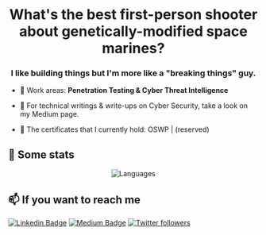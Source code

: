 <h1 align="center">What's the best first-person shooter about genetically-modified space marines?</h1>
<h3 align="center">I like building things but I'm more like a "breaking things" guy.</h3>

- 🔭 Work areas: **Penetration Testing & Cyber Threat Intelligence**

- 📝 For technical writings & write-ups on Cyber Security, take a look on my Medium page.

- 📜 The certificates that I currently hold: OSWP | (reserved) 

## 📌 Some stats

<p align="center">
  <img  src="https://github-readme-stats.vercel.app/api/top-langs/?username=0xpr0N3rd&layout=compact&hide=html,css" alt="Languages" />
</p>

## 📫 If you want to reach me

[![Linkedin Badge](https://img.shields.io/badge/Anıl%20Celik-Connect%20on%20linkedin-black?style=for-the-badge&logo=linkedin)](https://www.linkedin.com/in/anilcelik97/) 
[![Medium Badge](https://img.shields.io/badge/Anıl%20Celik-follow%20on%20medium-black?style=for-the-badge&logo=medium)](https://medium.com/@anilcelik)
[![Twitter followers](https://img.shields.io/badge/Anıl%20Celik-follow%20on%20twitter-black?style=for-the-badge&logo=twitter)](https://twitter.com/ccelikanil)

